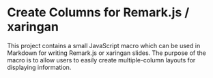 # Create Columns for Remark.js / xaringan

This project contains a small JavaScript macro which can be used in Markdown for writing Remark.js or xaringan slides. The purpose of the macro is to allow users to easily create multiple-column layouts for displaying information.